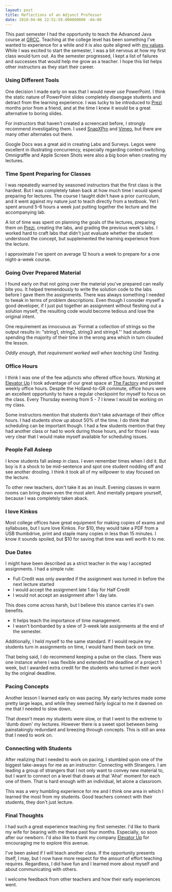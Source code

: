 ```yaml
---
layout: post
title: Reflections of an Adjunct Professor
date: 2010-04-06 22:51:59.000000000 -04:00
---
```

This past semester I had the opportunity to teach the Advanced Java course at [GRCC](http://www.grcc.edu/). Teaching at the college level has been something I've wanted to experience for a while and it is also quite aligned with [my values](/vision-statement). While I was excited to start the semester, I was a bit nervous at how my first class would turn out. As the semester progressed, I kept a list of failures and successes that would help me grow as a teacher. I hope this list helps other instructors as they start their career.

### Using Different Tools ###

One decision I made early on was that I would never use PowerPoint. I think the static nature of PowerPoint slides completely disengage students and detract from the learning experience. I was lucky to be introduced to [Prezi](http://prezi.com/) months prior from a friend, and at the time I knew it would be a great alternative to boring slides.

For instructors that haven't created a screencast before, I strongly recommend investigating them. I used [SnapXPro](http://www.ambrosiasw.com/utilities/snapzprox/) and [Vimeo](http://vimeo.com/), but there are many other alternates out there.

Google Docs was a great aid in creating Labs and Surveys. Legos were excellent in illustrating concurrency, especially regarding context-switching. Omnigraffle and Apple Screen Shots were also a big boon when creating my lectures.

### Time Spent Preparing for Classes ###

I was repeatedly warned by seasoned instructors that the first class is the hardest. But I was completely taken back at how much time I would spend preparing for lectures. The course I taught didn't have a prior curriculum, and it went against my nature just to teach directly from a textbook. Yet I spent around 5-6 hours a week just putting together the lecture and the accompanying lab.

A lot of time was spent on planning the goals of the lectures, preparing them on [Prezi](http://prezi.com/), creating the labs, and grading the previous week's labs. I worked hard to craft labs that didn't just evaluate whether the student understood the concept, but supplemented the learning experience from the lecture.

I approximate I've spent on average 12 hours a week to prepare for a one night-a-week course.

### Going Over Prepared Material ###

I found early on that not going over the material you've prepared can really bite you. It helped tremendously to write the solution code to the labs before I gave them the assignments. There was always something I needed to tweak in terms of problem descriptions. Even though I consider myself a good developer, if I just put together an assignment without fleshing out a solution myself, the resulting code would become tedious and lose the original intent.

One requirement as innocuous as 'Format a collection of strings so the output results in: "string1, string2, string3 and string4."' had students spending the majority of their time in the wrong area which in turn clouded the lesson.

_Oddly enough, that requirement worked well when teaching Unit Testing._

### Office Hours ###

I think I was one of the few adjuncts who offered office hours. Working at [Elevator Up](http://elevatorup.com) I took advantage of our great space at [The Factory](http://workthefactory.com) and posted weekly office hours. Despite the Holland-to-GR commute, office hours were an excellent opportunity to have a regular checkpoint for myself to focus on the class. Every Thursday evening from 5 - 7 I knew I would be working on my class.

Some instructors mention that students don't take advantage of their office hours. I had students show up about 50% of the time. I do think that scheduling can be important though. I had a few students mention that they had another class or had to work during those hours, and for those I was very clear that I would make myself available for scheduling issues.

### People Fall Asleep ###

I know students fall asleep in class. I even remember times when I did it. But boy is it a shock to be mid-sentence and spot one student nodding off and see another drooling. I think it took all of my willpower to stay focused on the lecture.

To other new teachers, don't take it as an insult. Evening classes in warm rooms can bring down even the most alert. And mentally prepare yourself, because I was completely taken aback.

### I love Kinkos ###

Most college offices have great equipment for making copies of exams and syllabuses, but I sure love Kinkos. For $10, they would take a PDF from a USB thumbdrive, print and staple many copies in less than 15 minutes. I know it sounds spoiled, but $10 for saving that time was well worth it to me.

### Due Dates ###

I might have been described as a strict teacher in the way I accepted assignments. I had a simple rule:

* Full Credit was only awarded if the assignment was turned in before the next lecture started
* I would accept the assignment late 1 day for Half Credit
* I would not accept an assignment after 1 day late.

This does come across harsh, but I believe this stance carries it's own benefits.

* It helps teach the importance of time management.
* I wasn't bombarded by a slew of 3-week late assignments at the end of the semester.

Additionally, I held myself to the same standard. If I would require my students turn in assignments on time, I would hand them back on time.

That being said, I do recommend keeping a pulse on the class. There was one instance where I was flexible and extended the deadline of a project 1 week, but I awarded extra credit for the students who turned in their work by the original deadline.

### Pacing Concepts ###

Another lesson I learned early on was pacing. My early lectures made some pretty large leaps, and while they seemed fairly logical to me it dawned on me that I needed to slow down.

That doesn't mean my students were slow, or that I went to the extreme to 'dumb down' my lectures. However there is a sweet spot between being painstakingly redundant and breezing through concepts. This is still an area that I need to work on.

### Connecting with Students ###

After realizing that I needed to work on pacing, I stumbled upon one of the biggest take-aways for me as an instructor: Connecting with Strangers. I am leading a group of strangers that I not only want to convey new material to, but I want to connect on a level that draws at that 'Aha!' moment for each one of them. That is hard enough with an individual, let alone a classroom.

This was a very humbling experience for me and I think one area in which I learned the most from my students. Good teachers connect with their students, they don't just lecture.

### Final Thoughts ###

I had such a great experience teaching my first semester. I'd like to thank my wife for bearing with me these past four months. Especially, so soon after our newborn. I'd also like to thank my company [Elevator Up](http://elevatorup.com) for encouraging me to explore this avenue.

I've been asked if I will teach another class. If the opportunity presents itself, I may, but I now have more respect for the amount of effort teaching requires. Regardless, I did have fun and I learned more about myself and about communicating with others.

I welcome feedback from other teachers and how their early experiences went.
